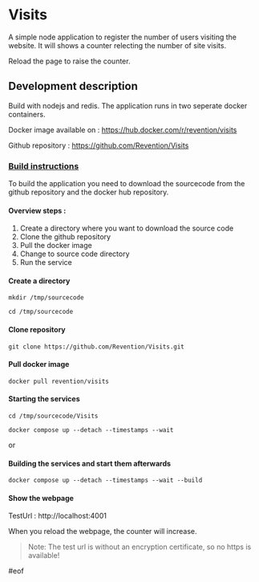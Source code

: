 # Visits

<p>A simple node application to register the number of users visiting the website. It will shows a counter relecting  the number of site visits.</p>
<p>Reload the page to raise the counter.</p>

## Development description

<p>
Build with nodejs and redis. 
The application runs in two seperate docker containers.

  
Docker image available on : https://hub.docker.com/r/revention/visits


Github repository : https://github.com/Revention/Visits
</p>

### <ins>Build instructions</ins>

<p>To build the application you need to download the sourcecode from the github repository and the docker hub repository.</p>

#### Overview steps : 
<p>

1. Create a directory where you want to download the source code
2. Clone the github repository
3. Pull the docker image
4. Change to source code directory
5. Run the service

</p>

#### Create a directory
```mkdir /tmp/sourcecode```

```cd /tmp/sourcecode```

#### Clone repository
```git clone https://github.com/Revention/Visits.git```

#### Pull docker image
```docker pull revention/visits```

#### Starting the services
```cd /tmp/sourcecode/Visits```

```docker compose up --detach --timestamps --wait```

or 
#### Building the services and start them afterwards
```docker compose up --detach --timestamps --wait --build```

#### Show the webpage
<p>
TestUrl : http://localhost:4001

When you reload the webpage, the counter will increase.

> Note: The test url is without an encryption certificate, so no https is available!
</p>
#eof
